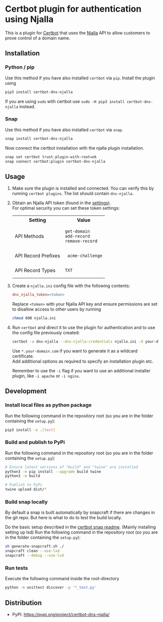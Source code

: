 # Certbot plugin for authentication using Njalla

This is a plugin for [Certbot](https://certbot.eff.org/) that uses the [Njalla](https://njal.la/) API
to allow customers to prove control of a domain name.

## Installation

### Python / pip

Use this method if you have also installed `certbot` via `pip`.
Install the plugin using

```sh
pip3 install certbot-dns-njalla
```

If you are using `sudo` with certbot use `sudo -H pip3 install certbot-dns-njalla` instead.

### Snap

Use this method if you have also installed `certbot` via `snap`.

```sh
snap install certbot-dns-njalla
```

Now connect the certbot installation with the njalla plugin installation.

```sh
snap set certbot trust-plugin-with-root=ok
snap connect certbot:plugin certbot-dns-njalla
```

## Usage

1. Make sure the plugin is installed and connected. You can verify this by running `certbot plugins`. The list should contain `dns-njalla`.

2. Obtain an Njalla API token (found in the [settings](https://njal.la/settings/api/)).\
   For optimal security you can set these token settings:

   <table>
   <tr>
      <th> Setting </th><th> Value </th>
   </tr>
   <tr>
      <td> API Methods </td>
      <td>

      ```
      get-domain
      add-record
      remove-record
      ```
      </td>
   </tr>
   <tr>
      <td> API Record Prefixes </td>
      <td>

      ```
      _acme-challenge
      ```
      </td>
   </tr>
   <tr>
      <td> API Record Types </td>
      <td>

      ```
      TXT
      ```
      </td>
   </tr>
   </table>

3. Create a `njalla.ini` config file with the following contents:

   ```ini
   dns_njalla_token=<token>
   ```

   Replace `<token>` with your Njalla API key and ensure permissions are set
   to disallow access to other users by running

   ```sh
   chmod 600 njalla.ini
   ```

4. Run `certbot` and direct it to use the plugin for authentication and to use
   the config file previously created:

   ```sh
   certbot -a dns-njalla --dns-njalla-credentials njalla.ini -d your-domain.com
   ```

   Use `*.your-domain.com` if you want to generate it as a wildcard certificate.  
   Add additional options as required to specify an installation plugin etc.

   Remember to use the `-i` flag if you want to use an additional installer plugin, like `-i apache` or `-i nginx`.

## Development

### Install local files as python package

Run the following command in the repository root (so you are in the folder containing the `setup.py`):

```sh
pip3 install -e .[test]
```

### Build and publish to PyPi

Run the following command in the repository root (so you are in the folder containing the `setup.py`):

```sh
# Ensure latest versions of "build" and "twine" are installed
python3 -m pip install --upgrade build twine
python3 -m build

# Publish to PyPi
twine upload dist/*
```

### Build snap locally

By default a snap is built automatically by snapcraft if there are changes in the git repo. But here is what to do to test the build locally.

Do the basic setup described in the [certbot snap readme](https://github.com/certbot/certbot/tree/master/tools/snap#local-testing-and-development). (Mainly installing setting up lxd)
Run the following command in the repository root (so you are in the folder containing the `setup.py`):

```sh
sh generate-snapcraft.sh ./
snapcraft clean --use-lxd
snapcraft --debug --use-lxd
```

### Run tests

Execute the following command inside the root-directory

```sh
python -m unittest discover -p '*_test.py'
```

## Distribution

- PyPI: https://pypi.org/project/certbot-dns-njalla/
